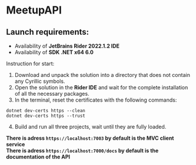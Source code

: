# MeetupAPI

## Launch requirements:
- Availability of **JetBrains Rider 2022.1.2 IDE**
- Availability of **SDK .NET x64 6.0**

Instruction for start:
1. Download and unpack the solution into a directory that does not contain any Cyrillic symbols.
2. Open the solution in the **Rider IDE** and wait for the complete installation of all the necessary packages.
3. In the terminal, reset the certificates with the following commands:
```shell
dotnet dev-certs https --clean
dotnet dev-certs https --trust
```
4. Build and run all three projects, wait until they are fully loaded.

 **There is adress `https://localhost:7003` by default is the MVC client service**<br> 
 **There is adress `https://localhost:7000/docs` by default is the documentation of the API**

